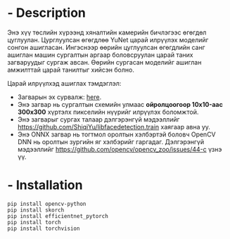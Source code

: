 # - Description

Энэ хүү төслийн хүрээнд хяналтийн камерийн бичлэгээс өгөгдөл цуглуулан. Цурглуулсан өгөгдлөө YuNet царай илрүүлэх моделийг сонгон ашигласан. Ингэснээр өөрийн цуглуулсан өгөгдлийн санг ашиглан машин сургалтын аргаар боловсруулан царай таних загваруудыг сургаж авсан. Өөрийн сургасан моделийг ашиглан амжилттай царай танилтыг хийсэн болно.

Царай илрүүлхэд ашиглах тэмдэглэл:

- Загварын эх сурвалж: [here](https://github.com/ShiqiYu/libfacedetection.train/blob/a61a428929148171b488f024b5d6774f93cdbc13/tasks/task1/onnx/yunet.onnx).
- Энэ загвар нь сургалтын схемийн улмаас **ойролцоогоор 10x10-аас 300x300** хүртэлх пикселийн нүүрийг илрүүлэх боломжтой.
- Энэ загварыг сургах талаар дэлгэрэнгүй мэдээллийг https://github.com/ShiqiYu/libfacedetection.train хаягаар авна уу.
- Энэ ONNX загвар нь тогтмол оролтын хэлбэртэй боловч OpenCV DNN нь оролтын зургийн яг хэлбэрийг гаргадаг. Дэлгэрэнгүй мэдээллийг https://github.com/opencv/opencv_zoo/issues/44-с үзнэ үү.

# - Installation

```shell
pip install opencv-python
pip install skorch
pip install efficientnet_pytorch
pip install torch
pip install torchvision
```

